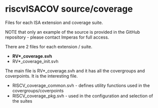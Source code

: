 # riscvISACOV source/coverage

Files for each ISA extension and coverage suite.

NOTE that only an example of the source is provided in the GitHub repository - please contact Imperas for full access.  

There are 2 files for each extension / suite. 
- **RV\*_coverage.svh**
- RV*_coverage_init.svh

The main file is RV*_coverage.svh and it has all the covergroups and coverpoints. It is the interesting file.


- RISCV_coverage_common.svh - defines utility functions used in the covergroups/coverpoints
- RISCV_coverage_pkg.svh - used in the configuration and selection of the suites




